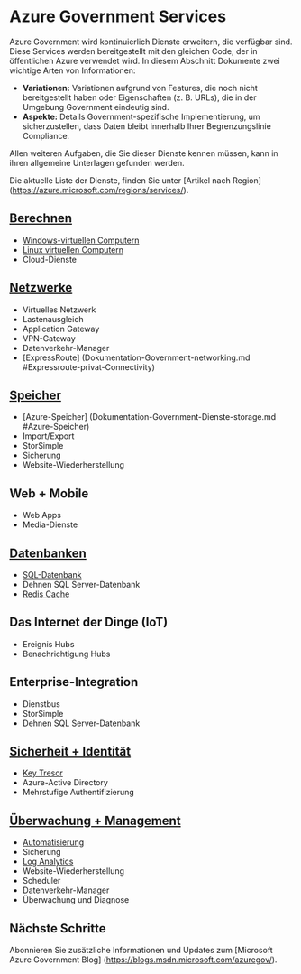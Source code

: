 <properties
    pageTitle="Azure Government Services | Microsoft Azure"
    description="Bietet einen Überblick über die verfügbaren Dienste in Azure Government"
    services="Azure-Government"
    cloud="gov" 
    documentationCenter=""
    authors="zakramer"
    manager="liki"
    editor="" />

<tags
    ms.service="multiple"
    ms.devlang="na"
    ms.topic="article"
    ms.tgt_pltfrm="na"
    ms.workload="azure-government"
    ms.date="10/14/2016"
    ms.author="zakramer" />


#  <a name="azure-government-services"></a>Azure Government Services

Azure Government wird kontinuierlich Dienste erweitern, die verfügbar sind.  Diese Services werden bereitgestellt mit den gleichen Code, der in öffentlichen Azure verwendet wird.  In diesem Abschnitt Dokumente zwei wichtige Arten von Informationen:

- **Variationen:** Variationen aufgrund von Features, die noch nicht bereitgestellt haben oder Eigenschaften (z. B. URLs), die in der Umgebung Government eindeutig sind.  
- **Aspekte:** Details Government-spezifische Implementierung, um sicherzustellen, dass Daten bleibt innerhalb Ihrer Begrenzungslinie Compliance.

Allen weiteren Aufgaben, die Sie dieser Dienste kennen müssen, kann in ihren allgemeine Unterlagen gefunden werden.

Die aktuelle Liste der Dienste, finden Sie unter [Artikel nach Region] (https://azure.microsoft.com/regions/services/). 

## <a name="computedocumentation-government-computemd"></a>[Berechnen](documentation-government-compute.md)

+ [Windows-virtuellen Computern](documentation-government-compute.md#virtual-machines)
+ [Linux virtuellen Computern](documentation-government-compute.md#virtual-machines)
+ Cloud-Dienste

## <a name="networkingdocumentation-government-networkingmd"></a>[Netzwerke](documentation-government-networking.md)

+ Virtuelles Netzwerk
+ Lastenausgleich
+ Application Gateway
+ VPN-Gateway
+ Datenverkehr-Manager
+ [ExpressRoute] (Dokumentation-Government-networking.md #Expressroute-privat-Connectivity)

## <a name="storagedocumentation-government-services-storagemd"></a>[Speicher](documentation-government-services-storage.md)

+ [Azure-Speicher] (Dokumentation-Government-Dienste-storage.md #Azure-Speicher)
+ Import/Export
+ StorSimple
+ Sicherung
+ Website-Wiederherstellung

## <a name="web--mobile"></a>Web + Mobile

+ Web Apps
+ Media-Dienste

## <a name="databasesdocumentation-government-services-databasemd"></a>[Datenbanken](documentation-government-services-database.md)

+ [SQL-Datenbank](documentation-government-services-database.md#sql-database)
+ Dehnen SQL Server-Datenbank
+ [Redis Cache](documentation-government-services-database.md#azure-redis-cache)

## <a name="internet-of-things-iot"></a>Das Internet der Dinge (IoT)

+ Ereignis Hubs
+ Benachrichtigung Hubs

## <a name="enterprise-integration"></a>Enterprise-Integration

+ Dienstbus
+ StorSimple
+ Dehnen SQL Server-Datenbank

## <a name="security--identitydocumentation-government-services-securityandidentitymd"></a>[Sicherheit + Identität](documentation-government-services-securityandidentity.md)

+ [Key Tresor](documentation-government-services-securityandidentity.md#key-vault)
+ Azure-Active Directory
+ Mehrstufige Authentifizierung

## <a name="monitoring--managementdocumentation-government-services-monitoringandmanagementmd"></a>[Überwachung + Management](documentation-government-services-monitoringandmanagement.md)

+ [Automatisierung](documentation-government-services-monitoringandmanagement.md#automation)
+ Sicherung
+ [Log Analytics](documentation-government-services-monitoringandmanagement.md#log-analytics)
+ Website-Wiederherstellung
+ Scheduler
+ Datenverkehr-Manager
+ Überwachung und Diagnose

##  <a name="next-steps"></a>Nächste Schritte 
 
Abonnieren Sie zusätzliche Informationen und Updates zum [Microsoft Azure Government Blog] (https://blogs.msdn.microsoft.com/azuregov/).
